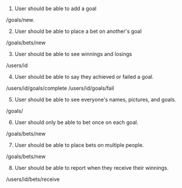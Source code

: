 1. User should be able to add a goal

/goals/new.

2. User should be able to place a bet on another's goal

/goals/bets/new

3. User should be able to see winnings and losings

/users/id

4. User should be able to say they achieved or failed a goal.

/users/id/goals/complete
/users/id/goals/fail

5. User should be able to see everyone's names, pictures, and goals.

/goals/

6. User should only be able to bet once on each goal.

/goals/bets/new

7. User should be able to place bets on multiple people.

/goals/bets/new

8. User should be able to report when they receive their winnings.

/users/id/bets/receive